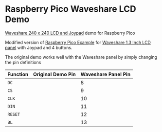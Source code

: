 # Raspberry Pico Waveshare LCD Demo
[Waveshare 240 x 240 LCD and Joypad](Pico-LCD-1.3-1.jpg) demo for Raspberry Pico

Modified version of [Raspberry Pico Example](https://github.com/raspberrypi/pico-examples/tree/master/pio/st7789_lcd) for
[Waveshare 1.3 Inch LCD panel](https://www.waveshare.com/wiki/Pico-LCD-1.3) with Joypad and 4 buttons.

The original demo works well with the Waveshare panel by simply changing the pin definitions 


| Function   | Original Demo Pin | Waveshare Panel Pin |    
| -----------|------------------ | --------------------|
| `DC`       |                   |         8           |
| `CS`       |                   |         9           |
| `CLK`      |                   |         10          |
| `DIN`      |                   |         11          |
| `RESET`    |                   |         12          |
| `BL`       |                   |         13          |


